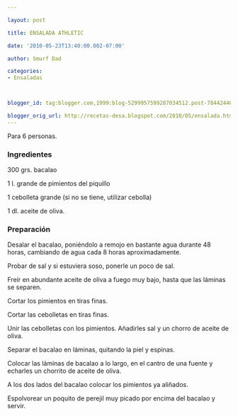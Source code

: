 ```yaml
---

layout: post

title: ENSALADA ATHLETIC

date: '2010-05-23T13:40:00.002-07:00'

author: Smurf Dad

categories:
- Ensaladas



blogger_id: tag:blogger.com,1999:blog-5299957599287034512.post-7844244076761394312

blogger_orig_url: http://recetas-desa.blogspot.com/2010/05/ensalada.html
---
```


Para 6 personas.

<h3>Ingredientes</h3>

300 grs. bacalao

1 l. grande de pimientos del piquillo

1 cebolleta grande (si no se tiene, utilizar cebolla)

1 dl. aceite de oliva.

<h3>Preparación</h3>

Desalar el bacalao, poniéndolo a remojo en bastante agua durante 48 horas, cambiando de agua cada 8 horas aproximadamente.

Probar de sal y si estuviera soso, ponerle un poco de sal.

Freír en abundante aceite de oliva a fuego muy bajo, hasta que las láminas se separen.

Cortar los pimientos en tiras finas.

Cortar las cebolletas en tiras finas.

Unir las cebolletas con los pimientos. Añadirles sal y un chorro de aceite de oliva.

Separar el bacalao en láminas, quitando la piel y espinas.

Colocar las láminas de bacalao a lo largo, en el cantro de una fuente y echarles un chorrito de aceite de oliva.

A los dos lados del bacalao colocar los pimientos ya aliñados.

Espolvorear un poquito de perejil muy picado por encima del bacalao y servir.

